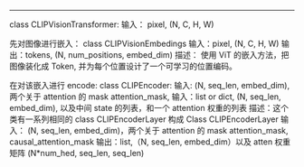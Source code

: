 ****

class  CLIPVisionTransformer:
输入： pixel, (N, C, H, W)

先对图像进行嵌入：
class CLIPVisionEmbedings
输入：pixel, (N, C, H, W)
输出：tokens, (N, num_positions, embed_dim)
描述： 使用 ViT 的嵌入方法，把图像装化成 Token, 并为每个位置设计了一个可学习的位置编码。

在对该嵌入进行 encode:
class CLIPEncoder:
输入: (N, seq_len, embed_dim), 两个关于 attention 的 mask attention_mask, 
输入：list or dict, (N, seq_len, embed_dim), 以及中间 state 的列表，和一个 attention 权重的列表
描述：这个类有一系列相同的 class CLIPEncoderLayer 构成
	Class CLIPEncoderLayer
	输入： (N, seq_len, embed_dim)，两个关于 attention 的 mask attention_mask, causal_attention_mask
	输出：list,（N, seq_len, embed_dim）以及 atten 权重矩阵 (N\*num_hed, seq_len, seq_len)
	
